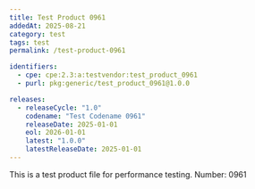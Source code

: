 ```yaml
---
title: Test Product 0961
addedAt: 2025-08-21
category: test
tags: test
permalink: /test-product-0961

identifiers:
  - cpe: cpe:2.3:a:testvendor:test_product_0961
  - purl: pkg:generic/test_product_0961@1.0.0

releases:
  - releaseCycle: "1.0"
    codename: "Test Codename 0961"
    releaseDate: 2025-01-01
    eol: 2026-01-01
    latest: "1.0.0"
    latestReleaseDate: 2025-01-01
---
```


This is a test product file for performance testing. Number: 0961
